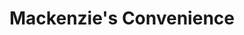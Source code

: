 ---
title: "Mackenzie's Convenience"
url: /richmond-hill/mackenzies-convenience/
shop: Lebensmittel
---
